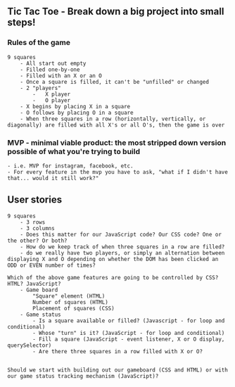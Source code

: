## Tic Tac Toe - Break down a big project into small steps!

### Rules of the game

    9 squares
        - All start out empty
        - Filled one-by-one
        - Filled with an X or an O
        - Once a square is filled, it can't be "unfilled" or changed
        - 2 "players" 
            -   X player
            -   O player
        - X begins by placing X in a square
        - O follows by placing O in a square
        - When three squares in a row (horizontally, vertically, or diagonally) are filled with all X's or all O's, then the game is over



### MVP - minimal viable product: the most stripped down version possible of what you're trying to build

    - i.e. MVP for instagram, facebook, etc.
    - For every feature in the mvp you have to ask, "what if I didn't have that... would it still work?"

## User stories

    9 squares
        - 3 rows
        - 3 columns
        - Does this matter for our JavaScript code? Our CSS code? One or the other? Or both?
        - How do we keep track of when three squares in a row are filled?
        - do we really have two players, or simply an alternation between displaying X and O depending on whether the DOM has been clicked an ODD or EVEN number of times?

    Which of the above game features are going to be controlled by CSS? HTML? JavaScript?
        - Game board
            "Square" element (HTML)
            Number of squares (HTML)
            Placement of squares (CSS)
        - Game status
            - Is a square available or filled? (Javascript - for loop and conditional)
            - Whose "turn" is it? (JavaScript - for loop and conditional)
            - Fill a square (JavaScript - event listener, X or O display, querySelector)
            - Are there three squares in a row filled with X or O?


    Should we start with building out our gameboard (CSS and HTML) or with our game status tracking mechanism (JavaScript)?
